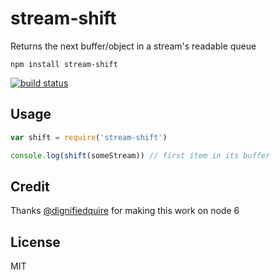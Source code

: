 # stream-shift

Returns the next buffer/object in a stream's readable queue

```
npm install stream-shift
```

[![build status](http://img.shields.io/travis/mafintosh/stream-shift.svg?style=flat)](http://travis-ci.org/mafintosh/stream-shift)

## Usage

``` js
var shift = require('stream-shift')

console.log(shift(someStream)) // first item in its buffer
```

## Credit

Thanks [@dignifiedquire](https://github.com/dignifiedquire) for making this work on node 6

## License

MIT
